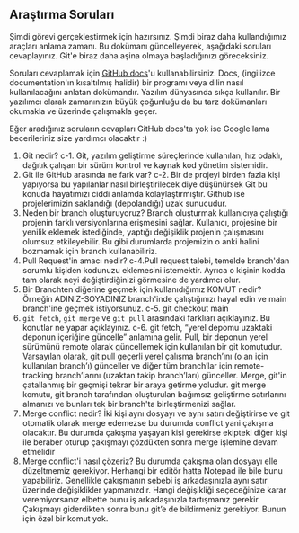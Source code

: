 ## Araştırma Soruları

Şimdi görevi gerçekleştirmek için hazırsınız. Şimdi biraz daha kullandığımız araçları anlama zamanı. Bu dokümanı güncelleyerek, aşağıdaki soruları cevaplayınız. Git'e biraz daha aşina olmaya başladığınızı göreceksiniz. 

Soruları cevaplamak için [GitHub docs](https://docs.github.com/en)'u kullanabilirsiniz. Docs, (ingilizce documentation'ın kısaltılmış halidir) bir programı veya dilin nasıl kullanılacağını anlatan dokümandır. Yazılım dünyasında sıkça kullanılır. Bir yazılımcı olarak zamanınızın büyük çoğunluğu da bu tarz dokümanları okumakla ve üzerinde çalışmakla geçer.

Eğer aradığınız soruların cevapları GitHub docs'ta yok ise Google'lama becerileriniz size yardımcı olacaktır :)

1. Git nedir?
c-1. Git, yazılım geliştirme süreçlerinde kullanılan, hız odaklı, dağıtık çalışan bir sürüm kontrol ve kaynak kod yönetim sistemidir.
2. Git ile GitHub arasında ne fark var?
c-2. Bir de projeyi birden fazla kişi yapıyorsa bu yapılanlar nasıl birleştirilecek diye düşünürsek Git bu konuda hayatımızı ciddi anlamda kolaylaştırmıştır. Github ise projelerimizin saklandığı (depolandığı) uzak sunucudur.
3. Neden bir branch oluşturuyoruz? 
Branch oluşturmak kullanıcıya çalıştığı projenin farklı versiyonlarına erişmesini sağlar. Kullanıcı, projesine bir yenilik eklemek istediğinde, yaptığı değişiklik projenin çalışmasını olumsuz etkileyebilir. Bu gibi durumlarda projemizin o anki halini bozmamak için branch kullanabiliriz.
4. Pull Request'in amacı nedir?
c-4.Pull request talebi, temelde branch'dan sorumlu kişiden kodunuzu eklemesini istemektir. Ayrıca o kişinin kodda tam olarak neyi değiştirdiğinizi görmesine de yardımcı olur.
5. Bir Branchten diğerine geçmek için kullanıdığımız KOMUT nedir? Örneğin ADINIZ-SOYADINIZ branch'inde çalıştığınızı hayal edin ve main branch'ine geçmek istiyorsunuz.
c-5. git checkout main
6. `git fetch`, `git merge` ve `git pull` arasındaki farklıarı açıklayınız. Bu konutlar ne yapar açıklayınız.
c-6.
git fetch, “yerel depomu uzaktaki deponun içeriğine güncelle” anlamına gelir.
Pull, bir deponun yerel sürümünü remote olarak güncellemek için kullanılan bir git komutudur. Varsayılan olarak, git pull geçerli yerel çalışma branch’ını (o an için kullanılan branch’ı) günceller ve diğer tüm branch’lar için remote-tracking branch’larını (uzaktan takip branch’ları) günceller.
Merge, git'in çatallanmış bir geçmişi tekrar bir araya getirme yoludur. git merge komutu, git branch tarafından oluşturulan bağımsız geliştirme satırlarını almanızı ve bunları tek bir branch'ta birleştirmenizi sağlar.
7. Merge conflict nedir?
İki kişi aynı dosyayı ve aynı satırı değiştirirse ve git otomatik olarak merge edemezse bu durumda conflict yani çakışma olacaktır. Bu durumda çakışma yaşayan kişi gerekirse ekipteki diğer kişi ile beraber oturup çakışmayı çözdükten sonra merge işlemine devam etmelidir
8. Merge conflict'i nasıl çözeriz?
Bu durumda çakışma olan dosyayı elle düzeltmemiz gerekiyor. Herhangi bir editör hatta Notepad ile bile bunu yapabiliriz. Genellikle çakışmanın sebebi iş arkadaşınızla aynı satır üzerinde değişiklikler yapmanızdır. Hangi değişikliği seçeceğinize karar veremiyorsanız elbette bunu iş arkadaşınızla tartışmanız gerekir. Çakışmayı giderdikten sonra bunu git’e de bildirmeniz gerekiyor. Bunun için özel bir komut yok.